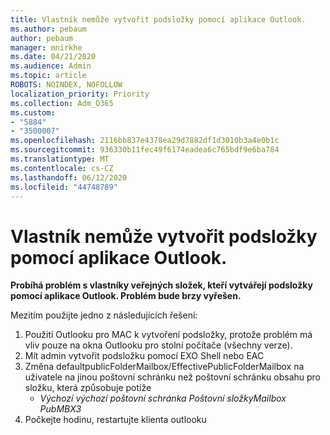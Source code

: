 ```yaml
---
title: Vlastník nemůže vytvořit podsložky pomocí aplikace Outlook.
ms.author: pebaum
author: pebaum
manager: mnirkhe
ms.date: 04/21/2020
ms.audience: Admin
ms.topic: article
ROBOTS: NOINDEX, NOFOLLOW
localization_priority: Priority
ms.collection: Adm_O365
ms.custom:
- "5884"
- "3500007"
ms.openlocfilehash: 2116bb837e4378ea29d7882df1d3010b3a4e0b1c
ms.sourcegitcommit: 936330b11fec49f6174eadea6c765bdf9e6ba784
ms.translationtype: MT
ms.contentlocale: cs-CZ
ms.lasthandoff: 06/12/2020
ms.locfileid: "44748789"
---
```

# <a name="owner-cannot-create-sub-folder-using-outlook"></a>Vlastník nemůže vytvořit podsložky pomocí aplikace Outlook.

**Probíhá problém s vlastníky veřejných složek, kteří vytvářejí podsložky pomocí aplikace Outlook. Problém bude brzy vyřešen.**

Mezitím použijte jedno z následujících řešení:

1. Použití Outlooku pro MAC k vytvoření podsložky, protože problém má vliv pouze na okna Outlooku pro stolní počítače (všechny verze).
2. Mít admin vytvořit podsložku pomocí EXO Shell nebo EAC
3. Změna defaultpublicFolderMailbox/EffectivePublicFolderMailbox na uživatele na jinou poštovní schránku než poštovní schránku obsahu pro složku, která způsobuje potíže  
    - *Výchozí výchozí poštovní schránka Poštovní složkyMailbox PubMBX3*
4. Počkejte hodinu, restartujte klienta outlooku